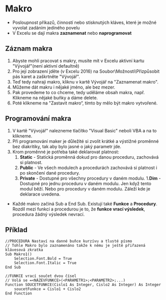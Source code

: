 # Makro
* Posloupnost příkazů, činností nebo stisknutých kláves, které je možné vyvolat zadáním jediného povelu
* V Excelu se dají makra **zaznamenat** nebo **naprogramovat**

## Záznam makra
1. Abyste mohli pracovat s makry, musíte mít v Excelu aktivní kartu "Vývojář"(není aktivní defaultně)
1. Pro její zobrazení jděte (v Excelu 2016) na Soubor\Možnosti\Přizpůsobit pás karet a zaškrtněte "Vývojář". 
1. Teď tedy nahraji makro, kliknu v kartě Vývojář na "Zaznamenat makro". 
1. Můžeme dát makru i nějaké jméno, ale bez mezer. 
1. Pak provedeme to co chceme, tedy uděláme obsah makra, např. Klikneme na nějaké buňky a dáme delete. 
1. Poté klikneme na "Zastavit makro“, tímto by mělo být makro vytvořené.

## Programování makra
1. V kartě "Vývojář" nalezneme tlačítko "Visual Basic" neboli VBA a na to klikneme. 
1. Při programování maker je důležité si zvolit krátké a výstižné proměnné bez diakritiky, tak aby bylo jasné o jaký parametr jde. 
1. Krom proměnné je potřeba také deklarovat platnost:
    1. **Static** - Statická proměnná dokud pro danou proceduru, zachovává si platnost.
    1. **Public** - Ve všech modulech a procedurách zachovává si platnost i po skončení dané procedury.
    1. **Private** - Dostupné pro všechny procedury v daném modulu.
    1.**Dim** - Dostupné pro jednu proceduru v daném modulu. Jen když tento modul běží. Nebo pro procedury v daném modulu. Záleží kde je deklarace uvedena.
* Každé makro začíná Sub a End Sub. Existují také **Funkce** a **Procedury**. Rozdíl mezi funkcí a procedurou je to, že **funkce vrací výsledek**, procedura žádný výsledek nevrací. 

## Příklad
```VB
//PROCEDURA Nastaví na danné buňce kurzívu a tlusté písmo 
// Tohle Makro bylo zaznamenáno takže k němu je ještě přiřazená klávesová zkratka
Sub Makro1()
    Selection.Font.Bold = True
    Selection.Font.Italic = True
End Sub

//FUNKCE vrací součet dvou čísel 
// Volá se =<NÁZEVFUNKCE>(<PARAMETR1>;<PARAMETR2>;...)
Function SOUCETFUNKCE(Cislo1 As Integer, Cislo2 As Integer) As Integer
    soucetFunkce = Cislo1 + Cislo2
End Function
```

